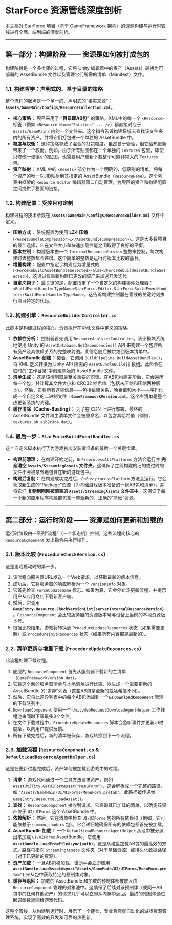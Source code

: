 # StarForce 资源管线深度剖析

本文档对 StarForce 项目（基于 GameFramework 架构）的资源构建与运行时管线进行全面、端到端的深度剖析。

---

## 第一部分：构建阶段 —— 资源是如何被打成包的

构建阶段是一个多步骤的过程，它将 Unity 编辑器中的资产（Assets）转换为可部署的 AssetBundle 文件以及管理它们所需的清单（Manifest）文件。

### 1.1. 构建哲学：声明式的、基于目录的策略

整个流程的起点是一个单一的、声明式的“事实来源”：**`Assets/GameMain/Configs/ResourceCollection.xml`**。

*   **核心策略：** 项目采用了 **“目录即AB包”** 的策略。XML中的每一个 `<Resource>` 标签（例如 `<Resource Name="Entities" ... />`）都直接对应于 `Assets/GameMain/` 内的一个文件夹。这个指令告诉构建系统去查找该文件夹内的所有资产，并将它们打包进一个单独的 AssetBundle 中。
*   **粒度与权衡：** 这种策略导致了混合的打包粒度。虽然易于管理，但它给热更新带来了一个权衡。例如，由于所有贴图都在一个单独的 `Textures` 包里，即使只修改一张很小的贴图，也需要用户重新下载整个可能非常大的 `Textures` 包。
*   **资产映射：** XML 中的 `<Assets>` 部分作为一个明确的、低级别的清单，将每个资产的唯一GUID映射到其指定的 AssetBundle（`ResourceName`）。这个列表由框架的 `Resource Editor` 编辑器窗口自动管理，为项目的资产和构建配置之间提供了稳固的链接。

### 1.2. 构建配置：受控且可定制

构建过程的技术参数在 **`Assets/GameMain/Configs/ResourceBuilder.xml`** 文件中定义。

*   **压缩方式：** 系统配置为使用 **LZ4 压缩** (`<AssetBundleCompression>1</AssetBundleCompression>`)。这是大多数项目的最佳选择，它在文件大小和快速加载性能之间取得了良好的平衡。
*   **版本控制：** 构建版本由一个 `InternalResourceVersion` 整数来控制，每次构建时该整数都会递增。这个简单的整数是运行时版本比较的基石。
*   **增量构建：** 配置中指定了构建应为增量式的 (`<ForceRebuildAssetBundleSelected>False</ForceRebuildAssetBundleSelected>`)，这通过仅重新构建已更改的资产来加速开发迭代。
*   **自定义钩子：** 最关键的是，配置指定了一个自定义的构建事件处理器：`<BuildEventHandlerTypeName>StarForce.Editor.StarForceBuildEventHandler</BuildEventHandlerTypeName>`。这告诉构建控制器在管线的关键时刻执行项目特定的代码。

### 1.3. 构建引擎：`ResourceBuilderController.cs`

此脚本是构建过程的核心，负责执行在XML文件中定义的策略。

1.  **依赖性分析：** 控制器首先调用 `ResourceAnalyzerController`。该子模块系统地使用 Unity 的 `AssetDatabase.GetDependencies()` API 来构建一个包含所有资产及其依赖关系的完整映射图。此信息随后被烘焙到版本清单中。
2.  **AssetBundle 创建：** 接着，它调用 `BuildPipeline.BuildAssetBundles()`，将 XML 定义转换为 Unity API 所需的 `AssetBundleBuild[]` 数组。此命令在临时的“工作目录”中创建原始的 AssetBundle 文件。
3.  **清单生成：** 这是该控制器最至关重要的职责。在AB包构建完毕后，它会遍历每一个包，并计算其文件大小和 CRC32 哈希值（包括未压缩和压缩两种版本）。然后，它将所有这些信息——包括依赖关系、哈希值和大小——序列化成一个自定义的二进制文件：**`GameFrameworkVersion.dat`**。这个主清单是整个热更新系统的关键。
4.  **缓存清除（Cache-Busting）：** 为了在 CDN 上进行部署，最终的 AssetBundle 文件和主清单文件会被重命名，以包含其哈希值（例如，`textures.ab.a1b2c3d4.dat`）。

### 1.4. 最后一步：`StarForceBuildEventHandler.cs`

这个自定义脚本执行了为游戏初次安装做准备的最后一个关键步骤。

*   **构建前清理：** 在构建开始之前，`OnPreprocessAllPlatforms` 方法会运行并 **完全清空 `Assets/StreamingAssets` 文件夹**。这确保了之前构建的旧的或过时的文件不会被意外地包含在新的游戏包中。
*   **构建后复制：** 在构建成功完成后，`OnPostprocessPlatform` 方法会运行。它会获取新生成的“Package”资源（为基础游戏版本准备的一组AB包和清单），并将它们 **复制到刚刚被清空的 `Assets/StreamingAssets` 文件夹中**。这保证了每一个新的应用程序构建都包含一套全新的、正确的“基础”资源。

---

## 第二部分：运行时阶段 —— 资源是如何更新和加载的

运行时阶段由一系列“流程”（一个状态机）控制，这些流程向核心的 `ResourceComponent` 发出指令来执行操作。

### 2.1. 版本比较 (`ProcedureCheckVersion.cs`)

这是游戏启动时的第一步。

1.  该流程向服务器URL发送一个Web请求，以获取最新的版本信息。
2.  成功后，它将服务器的响应解析为一个 `VersionInfo` 对象。
3.  它首先检查 `ForceUpdateGame` 标志。如果为真，它会停止热更新流程，并提示用户从应用商店下载新客户端。
4.  然后，它调用 **`GameEntry.Resource.CheckVersionList(serverInternalResourceVersion)`**。`ResourceComponent` 会比较服务器的资源版本号与设备上当前的本地资源版本号。
5.  根据比较结果，游戏将转换到 `ProcedureUpdateResources` 状态（如果需要更新）或 `ProcedureInitResources` 状态（如果所有内容都是最新的）。

### 2.2. 清单更新与增量下载 (`ProcedureUpdateResources.cs`)

此流程处理下载过程。

1.  底层的 `ResourceComponent` 首先从服务器下载新的主清单（`GameFrameworkVersion.dat`）。
2.  它将这个新的服务器清单与本地清单进行比较，以生成一个需要更新的 AssetBundle 的“差异”列表（这些AB包是全新的或哈希值不同）。
3.  然后，它将此差异列表中的每个AB包添加到一个由 **`DownloadComponent`** 管理的下载队列中。
4.  `DownloadComponent` 使用一个 `UnityWebRequestDownloadAgentHelper` 工作线程池来同时下载最多3个文件。
5.  在文件下载过程中，`ProcedureUpdateResources` 脚本会监听事件并更新UI进度条，以向用户提供反馈。
6.  所有下载完成后，新的清单被保存，游戏转换到下一个流程。

### 2.3. 加载流程 (`ResourceComponent.cs` & `DefaultLoadResourceAgentHelper.cs`)

这是在更新过程完成后，资产如何被加载到游戏中的过程。

1.  **请求：** 游戏代码通过一个工具方法请求资产，例如 `AssetUtility.GetUIFormAsset("MenuForm")`，这会解析成一个完整的路径，如 `"Assets/GameMain/UI/UIForms/MenuForm.prefab"`。此路径被传递给 `GameEntry.Resource.LoadAsset()`。
2.  **查找：** `ResourceComponent` 接收到请求。它查询其已加载的清单，以确定该资产位于 `UI/UIForms` 这个 AssetBundle 中。
3.  **依赖解析：** 然后，它在清单中检查 `UI/UIForms` 包的所有依赖项（例如，它可能依赖于 `common_shaders` 包）。它会递归地确保所有的依赖包都首先被加载。
4.  **AssetBundle 加载：** 一个 `DefaultLoadResourceAgentHelper` 从池中被分派出来加载 `UI/UIForms` AssetBundle。它使用 **`AssetBundle.LoadFromFileAsync(path)`**，这是从磁盘加载AB包的最高效的方式。路径将指向 `StreamingAssets` 文件夹（对于基础资源）或持久化数据路径（对于已更新的资源）。
5.  **资产加载：** 一旦AB包被加载，该助手会立即调用 **`assetBundle.LoadAssetAsync("Assets/GameMain/UI/UIForms/MenuForm.prefab")`** 来从包中获取特定的预制体对象。
6.  **缓存与返回：** 加载的 AssetBundle 和加载的预制体都被放入由 `ResourceComponent` 管理的对象池中。这确保了后续对该预制体（或同一AB包中的任何其他资产）的请求几乎可以立即从内存中返回。最终的预制体通过回调函数返回给游戏代码。

这整个管线，从构建到运行时，展示了一个健壮、专业且高度自动化的游戏资源管理系统，实现了高效的开发和可靠的热更新。
